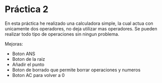  # Práctica 2
En esta práctica he realizado una calculadora simple, la cual actua con unicamente dos operadores, no deja utilizar mas operadores. Se pueden realizar todo tipo de operaciones sin ningun problema.

Mejoras:
- Boton ANS
- Boton de la raiz
- Añadir el punto
- Boton de borrado que permite borrar operaciones y numeros
- Boton AC para volver a 0
